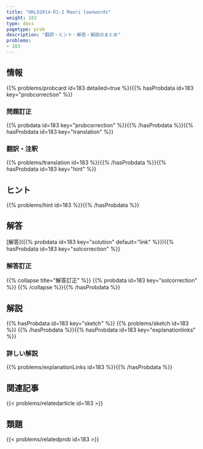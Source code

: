 ```yaml
---
title: "UKLO2014-R1-2 Maori loanwords"
weight: 183
type: docs
pagetype: prob
description: "翻訳・ヒント・解答・解説のまとめ"
problems: 
- 183
---
```


## 情報

{{% problems/probcard id=183 detailed=true %}}{{% hasProbdata id=183 key="probcorrection" %}}

### 問題訂正

{{% probdata id=183 key="probcorrection" %}}{{% /hasProbdata %}}{{% hasProbdata id=183 key="translation" %}}

### 翻訳・注釈

{{% problems/translation id=183 %}}{{% /hasProbdata %}}{{% hasProbdata id=183 key="hint" %}}

## ヒント

{{% problems/hint id=183 %}}{{% /hasProbdata %}}

## 解答

[解答]({{% probdata id=183 key="solution" default="link" %}}){{% hasProbdata id=183 key="solcorrection" %}}

### 解答訂正

{{% collapse title="解答訂正" %}}
{{% probdata id=183 key="solcorrection" %}}
{{% /collapse %}}{{% /hasProbdata %}}

## 解説

{{% hasProbdata id=183 key="sketch" %}}
{{% problems/sketch id=183 %}}
{{% /hasProbdata %}}{{% hasProbdata id=183 key="explanationlinks" %}}

### 詳しい解説

{{% problems/explanationLinks id=183 %}}{{% /hasProbdata %}}

## 関連記事

{{< problems/relatedarticle id=183 >}}

## 類題

{{< problems/relatedprob id=183 >}}
